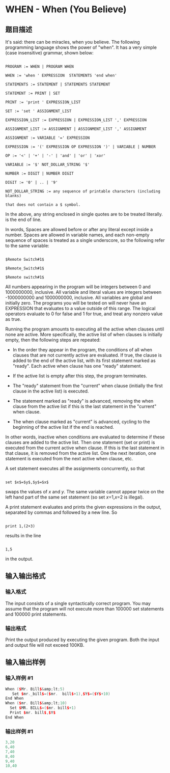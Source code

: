 # WHEN - When (You Believe)

## 题目描述

It's said: there can be miracles, when you believe. The following programming language shows the power of "when". It has a very simple (case insensitive) grammar, shown below:

```

PROGRAM := WHEN | PROGRAM WHEN

WHEN := 'when ' EXPRESSION  STATEMENTS 'end when' 

STATEMENTS := STATEMENT | STATEMENTS STATEMENT

STATEMENT := PRINT | SET

PRINT := 'print ' EXPRESSION_LIST 

SET := 'set ' ASSIGNMENT_LIST 

EXPRESSION_LIST := EXPRESSION | EXPRESSION_LIST ',' EXPRESSION

ASSIGNMENT_LIST := ASSIGNMENT | ASSIGNMENT_LIST ',' ASSIGNMENT

ASSIGNMENT := VARIABLE '=' EXPRESSION

EXPRESSION := '(' EXPRESSION OP EXPRESSION ')' | VARIABLE | NUMBER

OP := '<' | '+' | '-' | 'and' | 'or' | 'xor'

VARIABLE := '$' NOT_DOLLAR_STRING '$'

NUMBER := DIGIT | NUMBER DIGIT

DIGIT := '0' | .. | '9'

NOT_DOLLAR_STRING := any sequence of printable characters (including blanks)

that does not contain a $ symbol.

```

In the above, any string enclosed in single quotes are to be treated literally.  is the end of line.

In words, Spaces are allowed before or after any literal except inside a number. Spaces are allowed in variable names, and each non-empty sequence of spaces is treated as a single underscore, so the following refer to the same variable:

```

$Remote Switch#1$

$Remote_Switch#1$

$Remote switch#1$

```

All numbers appearing in the program will be integers between 0 and 1000000000, inclusive. All variable and literal values are integers between -1000000000 and 1000000000, inclusive. All variables are global and initially zero. The programs you will be tested on will never have an EXPRESSION that evaluates to a value outside of this range. The logical operators evaluate to 0 for false and 1 for true, and treat any nonzero value as true.

Running the program amounts to executing all the active when clauses until none are active. More specifically, the active list of when clauses is initially empty, then the following steps are repeated:

- In the order they appear in the program, the conditions of all when clauses that are not currently active are evaluated. If true, the clause is added to the end of the active list, with its first statement marked as "ready". Each active when clause has one "ready" statement.

- If the active list is empty after this step, the program terminates.

- The "ready" statement from the "current" when clause (initially the first clause in the active list) is executed.

- The statement marked as "ready" is advanced, removing the when clause from the active list if this is the last statement in the "current" when clause.

- The when clause marked as "current" is advanced, cycling to the beginning of the active list if the end is reached.

In other words, inactive when conditions are evaluated to determine if these clauses are added to the active list. Then one statement (set or print) is executed from the current active when clause. If this is the last statement in that clause, it is removed from the active list. One the next iteration, one statement is executed from the next active when clause, etc.

A set statement executes all the assignments concurrently, so that

```

set $x$=$y$,$y$=$x$

```

swaps the values of $x$ and $y$. The same variable cannot appear twice on the left hand part of the same set statement (so set $x$=1,$x$=2 is illegal).

A print statement evaluates and prints the given expressions in the output, separated by commas and followed by a new line. So

```

print 1,(2+3)

```

results in the line

```

1,5

```

in the output.

## 输入输出格式

### 输入格式

The input consists of a single syntactically correct program. You may assume that the program will not execute more than 100000 set statements and 100000 print statements.

### 输出格式

Print the output produced by executing the given program. Both the input and output file will not exceed 100KB.

## 输入输出样例

### 输入样例 #1

```cpp
When ($Mr. Bill$&amp;lt;5)
   Set $mr._bill$=($mr.  bill$+1),$Y$=($Y$+10)
End When
When ($mr. Bill$&amp;lt;10)
  Set $MR. BILL$=($mr. bill$+1)
  Print $mr. bill$,$Y$
End When
```


### 输出样例 #1

```cpp
3,20
6,40
7,40
8,40
9,40
10,40
```


